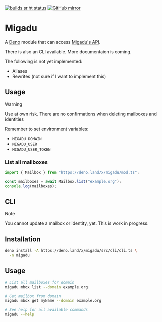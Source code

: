[![builds.sr.ht status](https://builds.sr.ht/~timharek/migadu-deno/commits/.build.yml.svg)](https://builds.sr.ht/~timharek/migadu-deno/commits/.build.yml?)
[![GitHub mirror](https://img.shields.io/badge/mirror-GitHub-black.svg?logo=github)](https://github.com/timharek/migadu-deno)

# Migadu

A [Deno][deno] module that can access [Migadu's API][migadu].

There is also an CLI available. More documentaion is coming.

The following is not yet implemented:

- Aliases
- Rewrites (not sure if I want to implement this)

## Usage

> [!WARNING]  
> Use at own risk. There are no confirmations when deleting mailboxes and identities

Remember to set environment variables:

- `MIGADU_DOMAIN`
- `MIGADU_USER`
- `MIGADU_USER_TOKEN`

### List all mailboxes

```typescript
import { Mailbox } from "https://deno.land/x/migadu/mod.ts";

const mailboxes = await Mailbox.list("example.org");
console.log(mailboxes);
```

## CLI

> [!NOTE]  
> You cannot update a mailbox or identity, yet. This is work in progress.

## Installation

```sh
deno install -A https://deno.land/x/migadu/src/cli/cli.ts \
  -n migadu
```

## Usage

```sh
# List all mailboxes for domain
migadu mbox list --domain example.org

# Get mailbox from domain
migadu mbox get myName --domain example.org

# See help for all available commands
migadu --help
```

[deno]: https://deno.land
[migadu]: https://www.migadu.com/api/
